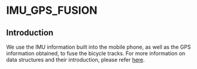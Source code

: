 # IMU_GPS_FUSION

## Introduction
We use the IMU information built into the mobile phone, as well as the GPS information obtained, to fuse the bicycle tracks.
For more information on data structures and their introduction, please refer [here](https://github.com/simra-project/dataset).
